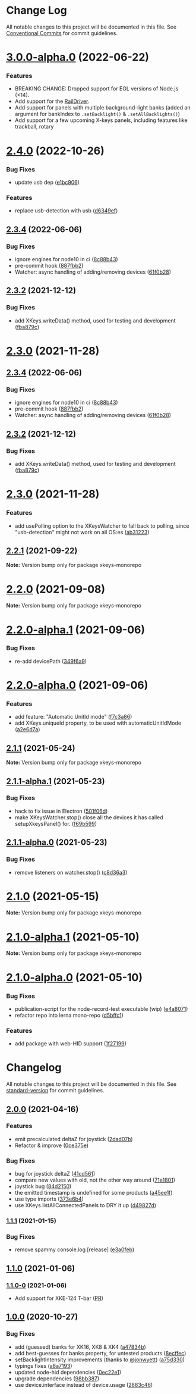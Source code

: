 # Change Log

All notable changes to this project will be documented in this file.
See [Conventional Commits](https://conventionalcommits.org) for commit guidelines.

# [3.0.0-alpha.0](https://github.com/SuperFlyTV/xkeys/compare/v2.3.4...v3.0.0-alpha.0) (2022-06-22)

### Features

- BREAKING CHANGE: Dropped support for EOL versions of Node.js (<14).
- Add support for the [RailDriver](https://raildriver.com/).
- Add support for panels with multiple background-light banks (added an argument for bankIndex to `.setBacklight()` & `.setAllBacklights()`)
- Add support for a few upcoming X-keys panels, including features like trackball, rotary

# [2.4.0](https://github.com/SuperFlyTV/xkeys/compare/v2.3.4...v2.4.0) (2022-10-26)

### Bug Fixes

- update usb dep ([e1bc906](https://github.com/SuperFlyTV/xkeys/commit/e1bc9060e4ef82dce690a2bb76fb01601ed28f7a))

### Features

- replace usb-detection with usb ([d6349ef](https://github.com/SuperFlyTV/xkeys/commit/d6349ef0b0477045dd8a540887918cc2af8370aa))

## [2.3.4](https://github.com/SuperFlyTV/xkeys/compare/v2.3.3...v2.3.4) (2022-06-06)

### Bug Fixes

- ignore engines for node10 in ci ([8c88b43](https://github.com/SuperFlyTV/xkeys/commit/8c88b43f9d694ac82d094b82042c82bde25e5bd1))
- pre-commit hook ([887fbb2](https://github.com/SuperFlyTV/xkeys/commit/887fbb2f9b89369dfaa0ccf851646252af9686af))
- Watcher: async handling of adding/removing devices ([61f0b28](https://github.com/SuperFlyTV/xkeys/commit/61f0b28571a3df72b49f4bd84b6d842408e86acd))

## [2.3.2](https://github.com/SuperFlyTV/xkeys/compare/v2.3.0...v2.3.2) (2021-12-12)

### Bug Fixes

- add XKeys.writeData() method, used for testing and development ([fba879c](https://github.com/SuperFlyTV/xkeys/commit/fba879c0f93ee64fbcdbd7faf5863998300c2016))

# [2.3.0](https://github.com/SuperFlyTV/xkeys/compare/v2.2.1...v2.3.0) (2021-11-28)

## [2.3.4](https://github.com/SuperFlyTV/xkeys/compare/v2.3.3...v2.3.4) (2022-06-06)

### Bug Fixes

- ignore engines for node10 in ci ([8c88b43](https://github.com/SuperFlyTV/xkeys/commit/8c88b43f9d694ac82d094b82042c82bde25e5bd1))
- pre-commit hook ([887fbb2](https://github.com/SuperFlyTV/xkeys/commit/887fbb2f9b89369dfaa0ccf851646252af9686af))
- Watcher: async handling of adding/removing devices ([61f0b28](https://github.com/SuperFlyTV/xkeys/commit/61f0b28571a3df72b49f4bd84b6d842408e86acd))

## [2.3.2](https://github.com/SuperFlyTV/xkeys/compare/v2.3.0...v2.3.2) (2021-12-12)

### Bug Fixes

- add XKeys.writeData() method, used for testing and development ([fba879c](https://github.com/SuperFlyTV/xkeys/commit/fba879c0f93ee64fbcdbd7faf5863998300c2016))

# [2.3.0](https://github.com/SuperFlyTV/xkeys/compare/v2.2.1...v2.3.0) (2021-11-28)

### Features

- add usePolling option to the XKeysWatcher to fall back to polling, since "usb-detection" might not work on all OS:es ([ab31223](https://github.com/SuperFlyTV/xkeys/commit/ab312236b14cb8f961d0b0bf878c611487a5983f))

## [2.2.1](https://github.com/SuperFlyTV/xkeys/compare/v2.2.0...v2.2.1) (2021-09-22)

**Note:** Version bump only for package xkeys-monorepo

# [2.2.0](https://github.com/SuperFlyTV/xkeys/compare/v2.2.0-alpha.1...v2.2.0) (2021-09-08)

**Note:** Version bump only for package xkeys-monorepo

# [2.2.0-alpha.1](https://github.com/SuperFlyTV/xkeys/compare/v2.2.0-alpha.0...v2.2.0-alpha.1) (2021-09-06)

### Bug Fixes

- re-add devicePath ([349f6a9](https://github.com/SuperFlyTV/xkeys/commit/349f6a93ace9480e18d5ed695186920165fea6e7))

# [2.2.0-alpha.0](https://github.com/SuperFlyTV/xkeys/compare/v2.1.1...v2.2.0-alpha.0) (2021-09-06)

### Features

- add feature: "Automatic UnitId mode" ([f7c3a86](https://github.com/SuperFlyTV/xkeys/commit/f7c3a869e8820f856831aad576ce7978dfb9d75c))
- add XKeys.uniqueId property, to be used with automaticUnitIdMode ([a2e6d7a](https://github.com/SuperFlyTV/xkeys/commit/a2e6d7a6ec917d82bc2a71c1922c22c061232908))

## [2.1.1](https://github.com/SuperFlyTV/xkeys/compare/v2.1.1-alpha.1...v2.1.1) (2021-05-24)

**Note:** Version bump only for package xkeys-monorepo

## [2.1.1-alpha.1](https://github.com/SuperFlyTV/xkeys/compare/v2.1.1-alpha.0...v2.1.1-alpha.1) (2021-05-23)

### Bug Fixes

- hack to fix issue in Electron ([501f06d](https://github.com/SuperFlyTV/xkeys/commit/501f06de9a2413832dab4b6a0ef4ef7d2b668967))
- make XKeysWatcher.stop() close all the devices it has called setupXkeysPanel() for. ([f69b599](https://github.com/SuperFlyTV/xkeys/commit/f69b59912a62b8dcc5ff00a2083c793851bba15c))

## [2.1.1-alpha.0](https://github.com/SuperFlyTV/xkeys/compare/v2.1.0...v2.1.1-alpha.0) (2021-05-23)

### Bug Fixes

- remove listeners on watcher.stop() ([c8d36a3](https://github.com/SuperFlyTV/xkeys/commit/c8d36a3602b8c460233b82a48f6c28a04f52c9de))

# [2.1.0](https://github.com/SuperFlyTV/xkeys/compare/v2.1.0-alpha.0...v2.1.0) (2021-05-15)

**Note:** Version bump only for package xkeys-monorepo

# [2.1.0-alpha.1](https://github.com/SuperFlyTV/xkeys/compare/v2.1.0-alpha.0...v2.1.0-alpha.1) (2021-05-10)

**Note:** Version bump only for package xkeys-monorepo

# [2.1.0-alpha.0](https://github.com/SuperFlyTV/xkeys/compare/v2.0.0...v2.1.0-alpha.0) (2021-05-10)

### Bug Fixes

- publication-script for the node-record-test executable (wip) ([e4a8071](https://github.com/SuperFlyTV/xkeys/commit/e4a80719686048b010976d464adb6a40bf86b3c0))
- refactor repo into lerna mono-repo ([d5bffc1](https://github.com/SuperFlyTV/xkeys/commit/d5bffc1798e7c8e89ae9fcc4355afd438ea82d3a))

### Features

- add package with web-HID support ([1f27199](https://github.com/SuperFlyTV/xkeys/commit/1f2719969faf93ba45a2bc767f64543fb9ffe6ea))

# Changelog

All notable changes to this project will be documented in this file. See [standard-version](https://github.com/conventional-changelog/standard-version) for commit guidelines.

## [2.0.0](https://github.com/SuperFlyTV/xkeys/compare/v1.1.1...v2.0.0) (2021-04-16)

### Features

- emit precalculated deltaZ for joystick ([2dad07b](https://github.com/SuperFlyTV/xkeys/commit/2dad07b895ba1c284a708a017eb6e7008e2e15a9))
- Refactor & improve ([0ce375e](https://github.com/SuperFlyTV/xkeys/commit/0ce375ef4f16ccdfa05623f4382084fecbe4162d))

### Bug Fixes

- bug for joystick deltaZ ([41cd561](https://github.com/SuperFlyTV/xkeys/commit/41cd5618e48f8b07c9bcbe9a5760c02e3cadb529))
- compare new values with old, not the other way around ([71e1801](https://github.com/SuperFlyTV/xkeys/commit/71e1801e2fbf5a8c3e9e1f71cc839ada72eb796c))
- joystick bug ([84d2150](https://github.com/SuperFlyTV/xkeys/commit/84d21503ff670f1e4b6d1f021d1b98b1c661fc55))
- the emitted timestamp is undefined for some products ([a45ee1f](https://github.com/SuperFlyTV/xkeys/commit/a45ee1fd7982d40ef9b3f97f0ffa6c2a7d928d71))
- use type imports ([373e6b4](https://github.com/SuperFlyTV/xkeys/commit/373e6b40144e9d51ec064cb50deb315a50f24868))
- use XKeys.listAllConnectedPanels to DRY it up ([d49827d](https://github.com/SuperFlyTV/xkeys/commit/d49827d093474eeebd9d294c4f7c391c54c5daec))

### [1.1.1](https://github.com/SuperFlyTV/xkeys/compare/v1.1.0...v1.1.1) (2021-01-15)

### Bug Fixes

- remove spammy console.log [release] ([e3a0feb](https://github.com/SuperFlyTV/xkeys/commit/e3a0feb0b48686adc1eb2b431a140c25c721c906))

## [1.1.0](https://github.com/SuperFlyTV/xkeys/compare/v1.0.0...v1.1.0) (2021-01-06)

### [1.1.0-0](https://github.com/SuperFlyTV/xkeys/compare/v1.0.0...v1.0.1-0) (2021-01-06)

- Add support for XKE-124 T-bar ([PR](https://github.com/SuperFlyTV/xkeys/pull/23))

## [1.0.0](https://github.com/SuperFlyTV/xkeys/compare/v0.1.1...v1.0.0) (2020-10-27)

### Bug Fixes

- add (guessed) banks for XK16, XK8 & XK4 ([a47834b](https://github.com/SuperFlyTV/xkeys/commit/a47834be031d29033dd04f5978dd7156c473a282))
- add best-guesses for banks property, for untested products ([8ecffec](https://github.com/SuperFlyTV/xkeys/commit/8ecffeca442b1b5b06fe683b30a4d05e55fb010f))
- setBacklightIntensity improvements (thanks to [@jonwyett](https://github.com/jonwyett)) ([a75d330](https://github.com/SuperFlyTV/xkeys/commit/a75d330f2161cf8b9d191feec2985ff14a36689d))
- typings fixes ([a8a7193](https://github.com/SuperFlyTV/xkeys/commit/a8a7193ba44bc691676161dcb3955d7184c1dbae))
- updated node-hid dependencies ([0ec22e1](https://github.com/SuperFlyTV/xkeys/commit/0ec22e10e9f471ed6a9555847a7f37a645e75228))
- upgrade dependencies ([98bb387](https://github.com/SuperFlyTV/xkeys/commit/98bb3878ece0f4e5032d31200ba641b881e40006))
- use device.interface instead of device.usage ([2883c46](https://github.com/SuperFlyTV/xkeys/commit/2883c466f2ea26585a14b6e9765fa4146ba17554))
